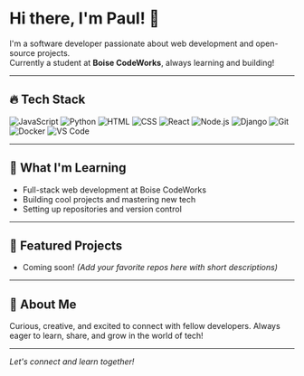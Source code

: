# Hi there, I'm Paul! 👋

I'm a software developer passionate about web development and open-source projects.  
Currently a student at **Boise CodeWorks**, always learning and building!

---

## 🔥 Tech Stack

![JavaScript](https://img.shields.io/badge/-JavaScript-yellow?logo=javascript&logoColor=white)
![Python](https://img.shields.io/badge/-Python-blue?logo=python&logoColor=white)
![HTML](https://img.shields.io/badge/-HTML5-orange?logo=html5&logoColor=white)
![CSS](https://img.shields.io/badge/-CSS3-blue?logo=css3&logoColor=white)
![React](https://img.shields.io/badge/-React-blue?logo=react&logoColor=white)
![Node.js](https://img.shields.io/badge/-Node.js-green?logo=node.js&logoColor=white)
![Django](https://img.shields.io/badge/-Django-darkgreen?logo=django&logoColor=white)
![Git](https://img.shields.io/badge/-Git-orange?logo=git&logoColor=white)
![Docker](https://img.shields.io/badge/-Docker-blue?logo=docker&logoColor=white)
![VS Code](https://img.shields.io/badge/-VSCode-blue?logo=visualstudiocode&logoColor=white)

---

## 🚀 What I'm Learning
- Full-stack web development at Boise CodeWorks
- Building cool projects and mastering new tech
- Setting up repositories and version control

---

## 📂 Featured Projects

- Coming soon! *(Add your favorite repos here with short descriptions)*

---

## 🌱 About Me
Curious, creative, and excited to connect with fellow developers.
Always eager to learn, share, and grow in the world of tech!

---

*Let's connect and learn together!*
